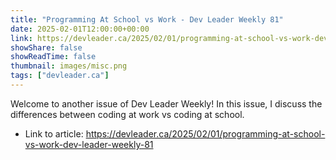 ```yaml
---
title: "Programming At School vs Work - Dev Leader Weekly 81"
date: 2025-02-01T12:00:00+00:00
link: https://devleader.ca/2025/02/01/programming-at-school-vs-work-dev-leader-weekly-81
showShare: false
showReadTime: false
thumbnail: images/misc.png
tags: ["devleader.ca"]
---
```

Welcome to another issue of Dev Leader Weekly! In this issue, I discuss the differences between coding at work vs coding at school.

- Link to article: https://devleader.ca/2025/02/01/programming-at-school-vs-work-dev-leader-weekly-81
